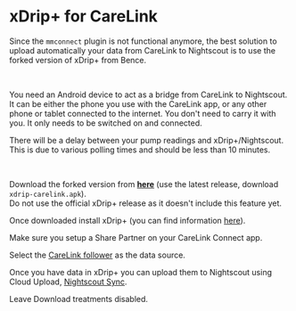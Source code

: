 # xDrip+ for CareLink

Since the `mmconnect` plugin is not functional anymore, the best solution to upload automatically your data from CareLink to Nightscout is to use the forked version of xDrip+ from Bence.

</br>

You need an Android device to act as a bridge from CareLink to Nightscout.  
It can be either the phone you use with the CareLink app, or any other phone or tablet connected to the internet. You don't need to carry it with you. It only needs to be switched on and connected.

There will be a delay between your pump readings and xDrip+/Nightscout. This is due to various polling times and should be less than 10 minutes.

</br>

Download the forked version from **[here](https://github.com/benceszasz/xDripCareLinkFollower/releases)** (use the latest release, download `xdrip-carelink.apk`).  
Do not use the official xDrip+ release as it doesn't include this feature yet.

Once downloaded install xDrip+ (you can find information [here](https://xdrip.readthedocs.io/en/latest/install/install/#enable-location)).

Make sure you setup a Share Partner on your CareLink Connect app.

Select the [CareLink follower](https://xdrip.readthedocs.io/en/latest/install/carelinkfollow/) as the data source.

Once you have data in xDrip+ you can upload them to Nightscout using Cloud Upload, [Nightscout Sync](https://xdrip.readthedocs.io/en/latest/use/cloud/#nightscout-sync-rest-api).

Leave Download treatments disabled.

</br>



